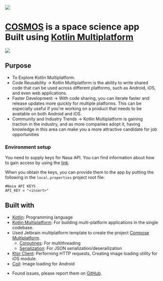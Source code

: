 ![](/readme_img/Cosmos.png)

# [COSMOS](https://github.com/Ashutoshwahane/cosmos) is a space science app Built using [Kotlin Multiplatform](https://kotlinlang.org/docs/multiplatform.html)

![](readme_images/logo_screenshot.png)

## Purpose
* To Explore Kotlin Multiplatform.
* Code Reusability -> Kotlin Multiplatform is the ability to write shared code that can be used across different platforms, such as Android, iOS, and even web applications.
* Faster Development -> With code sharing, you can iterate faster and release updates more quickly for multiple platforms. This can be especially useful if you're working on a product that needs to be available on both Android and iOS.
* Community and Industry Trends -> Kotlin Multiplatform is gaining traction in the industry, and as more companies adopt it, having knowledge in this area can make you a more attractive candidate for job opportunities

### Environment setup

You need to supply keys for Nasa API. You can find information about how to gain access by using the [link](https://api.nasa.gov/).

When you obtain the keys, you can provide them to the app by putting the following in the `local.properties` project root file:
```properties
#Nasa API KEYS
API_KEY = "<insert>"
```


## Built with 

- [Kotlin](kotlinlang.org): Programming language
- [Kotlin Multiplatform](https://kotlinlang.org/docs/multiplatform.html): For building multi-platform applications in the single codebase.
- Used Jetbrain multiplatform template to create the project [Compose Multiplatform](https://github.com/JetBrains/compose-multiplatform#readme).
  - [Coroutines](https://github.com/Kotlin/kotlinx.coroutines): For multithreading
  - [Serialization](https://github.com/Kotlin/kotlinx.serialization): For JSON serialization/deserailization
- [Ktor Client](https://github.com/ktorio/ktor): Performing HTTP requests, Creating image loading utility for iOS module.
- [Coil](https://github.com/coil-kt/coil): Image loading for Android

* Found issues, please report them on [GitHub](https://github.com/Ashutoshwahane/cosmos/issues).

